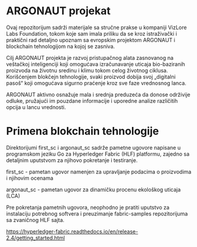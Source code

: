 # ARGONAUT projekat

Ovaj repozitorijum sadrži materijale sa stručne prakse u kompaniji VizLore Labs Foundation, tokom koje sam imala priliku da se kroz istraživački i praktični rad detaljno upoznam sa evropskim projektom ARGONAUT i blockchain tehnologijom na kojoj se zasniva.

Cilj ARGONAUT projekta je razvoj pristupačnog alata zasnovanog na veštačkoj inteligenciji koji omogućava izračunavanje uticaja bio-baziranih proizvoda na životnu sredinu i klimu tokom celog životnog ciklusa. Korišćenjem blokčejn tehnologije, svaki proizvod dobija svoj „digitalni pasoš“ koji omogućava sigurno praćenje kroz sve faze vrednosnog lanca. 

ARGONAUT aktivno osnažuje mala i srednja preduzeća da donose održivije odluke, pružajući im pouzdane informacije i uporedne analize različitih opcija u lancu vrednosti.

# Primena blokchain tehnologije

Direktorijumi first_sc i argonaut_sc sadrže pametne ugovore napisane u programskom jeziku Go za Hyperledger Fabric (HLF) platformu, zajedno sa detaljnim uputstvom za njihovo pokretanje i testiranje.

first_sc - pametan ugovor namenjen za upravljanje podacima o proizvodima i njihovim ocenama

argonaut_sc - pametan ugovor za dinamičku procenu ekološkog uticaja (LCA)

Pre pokretanja pametnih ugovora, neophodno je pratiti uputstvo za instalaciju potrebnog softvera i preuzimanje fabric-samples repozitorijuma sa zvaničnog HLF sajta.

https://hyperledger-fabric.readthedocs.io/en/release-2.4/getting_started.html





